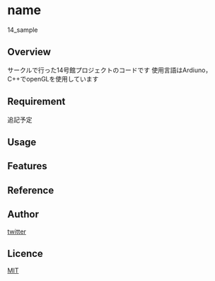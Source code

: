 # name

14_sample

## Overview
サークルで行った14号館プロジェクトのコードです
使用言語はArdiuno，C++でopenGLを使用しています

## Requirement
追記予定

## Usage

## Features

## Reference

## Author

[twitter](https://twitter.com/Kotabrog)

## Licence

[MIT](https://......)
